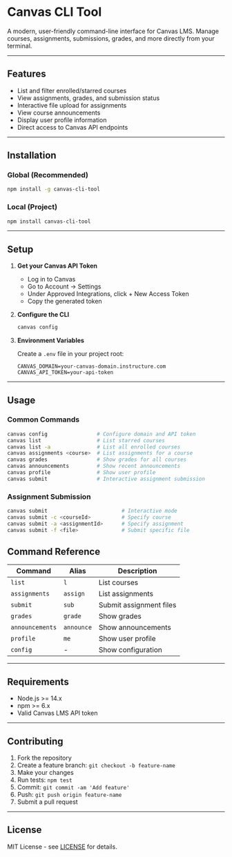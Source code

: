 # Canvas CLI Tool

A modern, user-friendly command-line interface for Canvas LMS. Manage courses, assignments, submissions, grades, and more directly from your terminal.

---

## Features

- List and filter enrolled/starred courses
- View assignments, grades, and submission status
- Interactive file upload for assignments
- View course announcements
- Display user profile information
- Direct access to Canvas API endpoints

---

## Installation

### Global (Recommended)

```bash
npm install -g canvas-cli-tool
```

### Local (Project)

```bash
npm install canvas-cli-tool
```

---

## Setup

1. **Get your Canvas API Token**
   - Log in to Canvas
   - Go to Account → Settings
   - Under Approved Integrations, click + New Access Token
   - Copy the generated token

2. **Configure the CLI**

   ```bash
   canvas config
   ```

3. **Environment Variables**

   Create a `.env` file in your project root:

   ```env
   CANVAS_DOMAIN=your-canvas-domain.instructure.com
   CANVAS_API_TOKEN=your-api-token
   ```

---

## Usage

### Common Commands

```bash
canvas config                # Configure domain and API token
canvas list                  # List starred courses
canvas list -a               # List all enrolled courses
canvas assignments <course>  # List assignments for a course
canvas grades                # Show grades for all courses
canvas announcements         # Show recent announcements
canvas profile               # Show user profile
canvas submit                # Interactive assignment submission
```

### Assignment Submission

```bash
canvas submit                        # Interactive mode
canvas submit -c <courseId>          # Specify course
canvas submit -a <assignmentId>      # Specify assignment
canvas submit -f <file>              # Submit specific file
```

## Command Reference

| Command         | Alias      | Description                       |
|-----------------|-----------|-----------------------------------|
| `list`          | `l`       | List courses                      |
| `assignments`   | `assign`  | List assignments                  |
| `submit`        | `sub`     | Submit assignment files           |
| `grades`        | `grade`   | Show grades                       |
| `announcements` | `announce`| Show announcements                |
| `profile`       | `me`      | Show user profile                 |
| `config`        | -         | Show configuration                |

---

## Requirements

- Node.js >= 14.x
- npm >= 6.x
- Valid Canvas LMS API token

---

## Contributing

1. Fork the repository
2. Create a feature branch: `git checkout -b feature-name`
3. Make your changes
4. Run tests: `npm test`
5. Commit: `git commit -am 'Add feature'`
6. Push: `git push origin feature-name`
7. Submit a pull request

---

## License

MIT License - see [LICENSE](LICENSE) for details.
